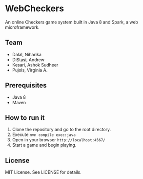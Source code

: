 # WebCheckers

An online Checkers game system built in Java 8 and Spark, a web microframework.

## Team

- Dalal, Niharika
- DiStasi, Andrew
- Kesari, Ashok Sudheer
- Pujols, Virginia A.



## Prerequisites

- Java 8
- Maven

## How to run it

1. Clone the repository and go to the root directory.
2. Execute `mvn compile exec:java`
3. Open in your browser `http://localhost:4567/`
4. Start a game and begin playing.

## License
MIT License.
See LICENSE for details.
